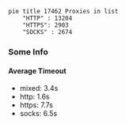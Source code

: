 
```mermaid
pie title 17462 Proxies in list
    "HTTP" : 13204
    "HTTPS": 2903
    "SOCKS" : 2674
```

### Some Info
#### Average Timeout

- mixed: 3.4s
- http: 1.6s
- https: 7.7s
- socks: 6.5s